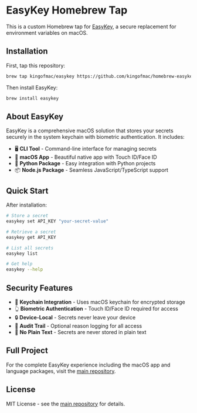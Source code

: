 # EasyKey Homebrew Tap

This is a custom Homebrew tap for [EasyKey](https://github.com/kingofmac/easykey), a secure replacement for environment variables on macOS.

## Installation

First, tap this repository:

```bash
brew tap kingofmac/easykey https://github.com/kingofmac/homebrew-easykey
```

Then install EasyKey:

```bash
brew install easykey
```

## About EasyKey

EasyKey is a comprehensive macOS solution that stores your secrets securely in the system keychain with biometric authentication. It includes:

- 🖥️ **CLI Tool** - Command-line interface for managing secrets
- 📱 **macOS App** - Beautiful native app with Touch ID/Face ID
- 🐍 **Python Package** - Easy integration with Python projects  
- 📦 **Node.js Package** - Seamless JavaScript/TypeScript support

## Quick Start

After installation:

```bash
# Store a secret
easykey set API_KEY "your-secret-value"

# Retrieve a secret
easykey get API_KEY

# List all secrets
easykey list

# Get help
easykey --help
```

## Security Features

- 🔐 **Keychain Integration** - Uses macOS keychain for encrypted storage
- 👆 **Biometric Authentication** - Touch ID/Face ID required for access
- 🔒 **Device-Local** - Secrets never leave your device
- 📝 **Audit Trail** - Optional reason logging for all access
- 🚫 **No Plain Text** - Secrets are never stored in plain text

## Full Project

For the complete EasyKey experience including the macOS app and language packages, visit the [main repository](https://github.com/kingofmac/easykey).

## License

MIT License - see the [main repository](https://github.com/kingofmac/easykey) for details.
